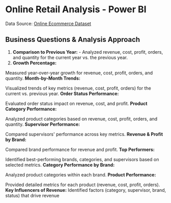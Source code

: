 # Online Retail Analysis - Power BI 
Data Source:
[Online Ecommerce Dataset](https://www.kaggle.com/datasets/ayushparwal2026/online-ecommerce)
## Business Questions & Analysis Approach
1. **Comparison to Previous Year:** - Analyzed revenue, cost, profit, orders, and quantity for the current year vs. the previous year.
2. **Growth Percentage:**

Measured year-over-year growth for revenue, cost, profit, orders, and quantity.
**Month-by-Month Trends:**

Visualized trends of key metrics (revenue, cost, profit, orders) for the current vs. previous year.
**Order Status Performance:**

Evaluated order status impact on revenue, cost, and profit.
**Product Category Performance:**

Analyzed product categories based on revenue, cost, profit, orders, and quantity.
**Supervisor Performance:**

Compared supervisors' performance across key metrics.
**Revenue & Profit by Brand:**

Compared brand performance for revenue and profit.
**Top Performers:**

Identified best-performing brands, categories, and supervisors based on selected metrics.
**Category Performance by Brand:**

Analyzed product categories within each brand.
**Product Performance:**

Provided detailed metrics for each product (revenue, cost, profit, orders).
**Key Influencers of Revenue:**
Identified factors (category, supervisor, brand, status) that drive revenue
